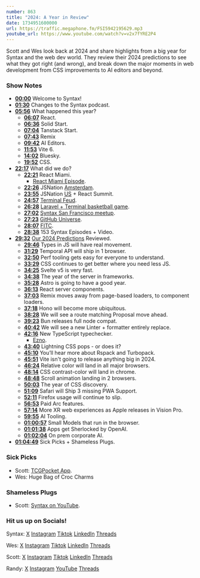 ```yaml
---
number: 863
title: "2024: A Year in Review"
date: 1734951600000
url: https://traffic.megaphone.fm/FSI5942195629.mp3
youtube_url: https://www.youtube.com/watch?v=v2x7fYRE2P4
---
```

	
Scott and Wes look back at 2024 and share highlights from a big year for Syntax and the web dev world. They review their 2024 predictions to see what they got right (and wrong), and break down the major moments in web development from CSS improvements to AI editors and beyond.

### Show Notes

* **[00:00](#t=00:00)** Welcome to Syntax!
* **[01:30](#t=01:30)** Changes to the Syntax podcast.
* **[05:56](#t=05:56)** What happened this year?
    * **[06:07](#t=06:07)** React.
    * **[06:36](#t=06:36)** Solid Start.
    * **[07:04](#t=07:04)** Tanstack Start.
    * **[07:43](#t=07:43)** Remix
    * **[09:42](#t=09:42)** AI Editors.
    * **[11:53](#t=11:53)** Vite 6.
    * **[14:02](#t=14:02)** Bluesky.
    * **[19:52](#t=19:52)** CSS.
* **[22:17](#t=22:17)** What did we do?
    * **[22:21](#t=22:21)** React Miami.
        * [React Miami Episode](https://www.youtube.com/watch?v=oOoBlD7zHRo).
    * **[22:26](#t=22:26)** JSNation [Amsterdam](https://www.instagram.com/stolinski/p/C8qcO_exNOY/?locale=nl&hl=af&img_index=1).
    * **[23:55](#t=23:55)** JSNation [US](https://x.com/wesbos/status/1859281876063535134) + React Summit.
    * **[24:57](#t=24:57)** [Terminal Feud](https://www.youtube.com/watch?v=fMy0XhFdLAE).
    * **[26:28](#t=26:28)** [Laravel + Terminal basketball game](https://www.youtube.com/watch?v=QMwNHaV5eMs).
    * **[27:02](#t=27:02)** [Syntax San Francisco meetup](https://x.com/syntaxfm/status/1853531035847540928/photo/1).
    * **[27:23](#t=27:23)** [GitHub Universe](https://x.com/syntaxfm/status/1853567942056935483/video/1).
    * **[28:07](#t=28:07)** [FITC](https://fitc.ca/speaker/wesbos/).
    * **[28:38](#t=28:38)** 153 Syntax Episodes + Video.
* **[29:32](#t=29:32)** [Our 2024 Predictions](https://syntax.fm/show/712/2024-predictions) Reviewed.
    * **[29:46](#t=29:46)** Types in JS will have real movement.
    * **[31:29](#t=31:29)** Temporal API will ship in 1 browser.
    * **[32:50](#t=32:50)** Perf tooling gets easy for everyone to understand.
    * **[33:29](#t=33:29)** CSS continues to get better where you need less JS.
    * **[34:25](#t=34:25)** Svelte v5 is very fast.
    * **[34:38](#t=34:38)** The year of the server in frameworks.
    * **[35:28](#t=35:28)** Astro is going to have a good year.
    * **[36:13](#t=36:13)** React server components.
    * **[37:03](#t=37:03)** Remix moves away from page-based loaders, to component loaders.
    * **[37:18](#t=37:18)** Hono will become more ubiquitous.
    * **[38:28](#t=38:28)** We will see a route matching Proposal move ahead.
    * **[39:23](#t=39:23)** Bun releases full node compat.
    * **[40:42](#t=40:42)** We will see a new Linter + formatter entirely replace.
    * **[42:16](#t=42:16)** New TypeScript typechecker.
        * [Ezno](https://github.com/kaleidawave/ezno).
    * **[43:40](#t=43:40)** Lightning CSS pops - or does it?
    * **[45:10](#t=45:10)** You’ll hear more about Rspack and Turbopack.
    * **[45:51](#t=45:51)** Vite isn't going to release anything big in 2024.
    * **[46:24](#t=46:24)** Relative color will land in all major browsers.
    * **[48:14](#t=48:14)** CSS contrast-color will land in chrome.
    * **[48:48](#t=48:48)** Scroll animation landing in 2 browsers.
    * **[50:03](#t=50:03)** The year of CSS discovery.
    * **[51:09](#t=51:09)** Safari will Ship 3 missing PWA Support.
    * **[52:11](#t=52:11)** Firefox usage will continue to slip.
    * **[56:53](#t=56:53)** Paid Arc features.
    * **[57:14](#t=57:14)** More XR web experiences as Apple releases in Vision Pro.
    * **[59:55](#t=59:55)** AI Tooling.
    * **[01:00:57](#t=01:00:57)** Small Models that run in the browser.
    * **[01:01:38](#t=01:01:38)** Apps get Sherlocked by OpenAI.
    * **[01:02:04](#t=01:02:04)** On prem corporate AI.
* **[01:04:49](#t=01:04:49)** Sick Picks + Shameless Plugs.

### Sick Picks

- Scott: [TCGPocket App](https://tcgpocket.pokemon.com/en-us/).
- Wes: Huge Bag of Croc Charms

### Shameless Plugs

- Scott: [Syntax on YouTube](https://youtube.com/@syntaxfm).

### Hit us up on Socials!

Syntax: [X](https://twitter.com/syntaxfm) [Instagram](https://www.instagram.com/syntax_fm/) [Tiktok](https://www.tiktok.com/@syntaxfm) [LinkedIn](https://www.linkedin.com/company/96077407/admin/feed/posts/) [Threads](https://www.threads.net/@syntax_fm)

Wes: [X](https://twitter.com/wesbos) [Instagram](https://www.instagram.com/wesbos/) [Tiktok](https://www.tiktok.com/@wesbos) [LinkedIn](https://www.linkedin.com/in/wesbos/) [Threads](https://www.threads.net/@wesbos)

Scott: [X](https://twitter.com/stolinski) [Instagram](https://www.instagram.com/stolinski/) [Tiktok](https://www.tiktok.com/@stolinski) [LinkedIn](https://www.linkedin.com/in/stolinski/) [Threads](https://www.threads.net/@stolinski)

Randy: [X](https://twitter.com/randyrektor) [Instagram](https://www.instagram.com/randyrektor/) [YouTube](https://www.youtube.com/@randyrektor) [Threads](https://www.threads.net/@randyrektor)